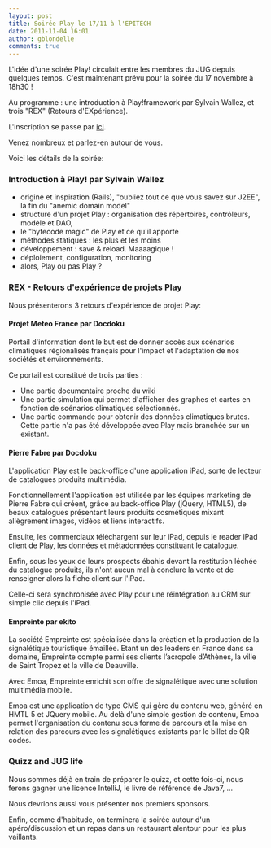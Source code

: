 ```yaml
---
layout: post
title: Soirée Play le 17/11 à l'EPITECH
date: 2011-11-04 16:01
author: gblondelle
comments: true
---
```

<p>L'idée d'une soirée Play! circulait entre les membres du JUG depuis quelques temps. C'est maintenant prévu pour la soirée du 17 novembre à 18h30 !</p>
<p>Au programme : une introduction à Play!framework par Sylvain Wallez, et trois "REX" (Retours d'EXpérience).</p>
<p>L'inscription se passe par <a href="http://www.jugevents.org/jugevents/event/show.html?id=42599">ici</a>.</p>
<p>Venez nombreux et parlez-en autour de vous.</p>
<p>Voici les détails de la soirée:</p>
<h3>Introduction à Play! par Sylvain Wallez</h3>
<ul>
<li>origine et inspiration (Rails), "oubliez tout ce que vous savez sur J2EE", la fin du "anemic domain model"</li>
<li>structure d'un projet Play : organisation des répertoires, contrôleurs, modèle et DAO,</li>
<li>le "bytecode magic" de Play et ce qu'il apporte</li>
<li>méthodes statiques : les plus et les moins</li>
<li>développement : save &amp; reload. Maaaagique !</li>
<li>déploiement, configuration, monitoring</li>
<li>alors, Play ou pas Play ?</li>
</ul>
<h3>REX - Retours d'expérience de projets Play</h3>
<p>Nous présenterons 3 retours d'expérience de projet Play:</p>
<h4>Projet Meteo France par Docdoku</h4>
<p>Portail d'information dont le but est de donner accès aux scénarios climatiques régionalisés français pour l'impact et l'adaptation de nos sociétés et environnements.</p>
<p>Ce portail est constitué de trois parties :</p>
<ul>
<li> Une partie documentaire proche du wiki</li>
<li>Une partie simulation qui permet d'afficher des graphes et cartes en fonction de scénarios climatiques sélectionnés.</li>
<li>Une partie commande pour obtenir des données climatiques brutes. Cette partie n'a pas été développée avec Play mais branchée sur un existant.</li>
</ul>
<h4>Pierre Fabre par Docdoku</h4>
<p>L'application Play est le back-office d'une application iPad, sorte de lecteur de catalogues produits multimédia.</p>
<p>Fonctionnellement l'application est utilisée par les équipes marketing de Pierre Fabre qui créent, grâce au back-office Play (jQuery, HTML5), de beaux catalogues présentant leurs produits cosmétiques mixant allègrement images, vidéos et liens interactifs.</p>
<p>Ensuite, les commerciaux téléchargent sur leur iPad, depuis le reader iPad client de Play, les données et métadonnées constituant le catalogue.</p>
<p>Enfin, sous les yeux de leurs prospects ébahis devant la restitution léchée du catalogue produits, ils n'ont aucun mal à conclure la vente et de renseigner alors la fiche client sur l'iPad.</p>
<p>Celle-ci sera synchronisée avec Play pour une réintégration au CRM sur simple clic depuis l'iPad.</p>
<h4>Empreinte par ekito</h4>
<p>La société Empreinte est spécialisée dans la création et la production de la signalétique touristique émaillée. Etant un des leaders en France dans sa domaine, Empreinte compte parmi ses clients l’acropole d’Athènes, la ville de Saint Tropez et la ville de Deauville.</p>
<p>Avec Emoa, Empreinte enrichit son offre de signalétique avec une solution multimédia mobile.</p>
<p>Emoa est une application de type CMS qui gère du contenu web, généré en HMTL 5 et JQuery mobile. Au delà d'une simple gestion de contenu, Emoa permet l'organisation du contenu sous forme de parcours et la mise en relation des parcours avec les signalétiques existants par le billet de QR codes.</p>

<h3>Quizz and JUG life</h3>
<p>Nous sommes déjà en train de préparer le quizz, et cette fois-ci, nous ferons gagner une licence IntelliJ, le livre de référence de Java7, ...</p>
<p>Nous devrions aussi vous présenter nos premiers sponsors.</p>
<p>Enfin, comme d'habitude, on terminera la soirée autour d'un apéro/discussion et un repas dans un restaurant alentour pour les plus vaillants.</p>

